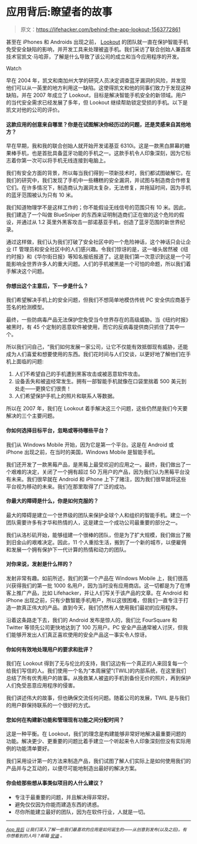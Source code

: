 # 应用背后:瞭望者的故事

> 原文：<https://lifehacker.com/behind-the-app-lookout-1563772861>

甚至在 iPhones 和 Androids 出现之前， [Lookout](http://lifehacker.com/lookout-helps-you-get-your-lost-phone-back-protects-yo-5950390) 的团队就一直在保护智能手机免受安全缺陷的影响，并开发工具来处理被盗手机。我们采访了联合创始人兼首席技术官凯文·马哈菲，了解是什么导致了该公司的成立和当今应用程序的开发。

Watch

早在 2004 年，凯文和南加州大学的研究人员决定调查蓝牙漏洞的风险，并发现他们可以从一英里的地方利用这一缺陷。这使得凯文和他的同事们致力于发现这种缺陷，并在 2007 年成立了 Lookout，目标是解决智能手机安全的新领域。用户的当代安全需求已经发展了多年，但 Lookout 继续帮助锁定受损的手机。以下是凯文对他的公司的评价。

#### 这款应用的创意来自哪里？你是在试图解决你经历过的问题，还是灵感来自其他地方？

早在早期，我和我的联合创始人就开始开发诺基亚 6310i。这是一款黑白屏幕的糖果棒手机，也是首批具备蓝牙功能的手机之一。这款手机令人印象深刻，因为它标志着你第一次可以将手机无线连接到电脑上。

我们有安全方面的背景，所以每当我们得到一项新技术时，我们都试图破解它。在我们的研究中，我们发现了手机中一些糟糕的安全漏洞，并试图与制造商合作修复它们。在许多情况下，制造商认为漏洞太复杂，无法修复，并拖延时间，因为手机的蓝牙范围被认为只有 10 米。

我们知道物理学不是这样工作的；你不能假设无线信号的范围只有 10 米。因此，我们建造了一个叫做 BlueSniper 的东西来证明制造商们正在做的这个危险的假设，并通过从 1.2 英里外黑客攻击一部诺基亚手机，创造了蓝牙范围的新世界纪录。

通过这样做，我们认为我们打破了安全社区中的一个危险神话，这个神话只会让企业 IT 管理员和安全社区中的人们感兴趣。令我们惊讶的是，这一噱头居然被《纽约时报》和《华尔街日报》等知名报纸报道了。这是我们第一次意识到这是一个可能影响全世界许多人的重大问题。人们的手机被黑是一个可怕的命题，所以我们着手解决这个问题。

#### 你想出这个主意后，下一步是什么？

我们希望解决手机上的安全问题，但我们不想简单地模仿传统 PC 安全供应商基于签名的检测模型。

最终，一些防病毒产品无法保护您免受当今世界存在的高级威胁。当《纽约时报》被黑时，有 45 个定制的恶意软件被使用，而它的反病毒提供商只抓住了其中一个。

所以我们问自己，“我们如何发展一家公司，让它不仅能有效抵御现有威胁，还能成为人们喜爱和想要使用的东西。我们花时间与人们交谈，以更好地了解他们在手机上面临的问题:

1.  人们不希望自己的手机遭到黑客攻击或被恶意软件攻击。
2.  设备丢失和被盗经常发生。拥有一部智能手机就像在口袋里揣着 500 美元到处走——更换它们很贵！
3.  人们希望保护手机上的照片和联系人等数据。

所以在 2007 年，我们在 Lookout 着手解决这三个问题，这些仍然是我们今天要解决的三个主要问题。

#### 你如何选择目标平台，忽略或等待哪些平台？

我们从 Windows Mobile 开始，因为它是第一个平台。这是在 Android 或 iPhone 出现之前，在当时的美国，Windows Mobile 是智能手机。

我们还开发了一款黑莓产品，是黑莓上最受欢迎的应用之一。最终，我们做出了一个艰难的决定，关闭了一个拥有超过 50 万用户的产品，因为我们认为黑莓平台没有未来。我们很早就在 Android 和 iPhone 上下了赌注，因为我们很早就将这些平台视为移动的未来。我们在那里取得了广泛的成功。

#### 你最大的障碍是什么，你是如何克服的？

最大的障碍是建立一个世界级的团队来保护全球个人和组织的智能手机。建立一个团队需要许多有才华和热情的人，这是建立一个成功公司最重要的部分之一。

我们从洛杉矶开始，能够组建一个很棒的团队，但是为了扩大规模，我们做出了搬到旧金山的艰难决定。因此，11 个人重拾生活，搬到了一个新的城市，以便雇佣和发展一个拥有保护下一代计算的热情和动力的团队。

#### 对你来说，发射是什么样的？

发射非常有趣。如前所述，我们的第一个产品在 Windows Mobile 上，我们很高兴获得我们的第一批 1000 名用户，因为当时没有应用商店。这一切都是为了在博客上推广产品，比如 Lifehacker，并让人们写关于该产品的文章。在 Android 和 iPhone 出现之前，只有少数智能手机用户，所以这很困难，但我们一直专注于打造一款真正伟大的产品。直到今天，我们仍然有人使用我们最初的应用程序。

沿着这条路走下去，我们的 Android 发布是惊人的，我们比 FourSquare 和 Twitter 等领先公司更快地达到了 100 万用户。PC 安全产品通常被人讨厌，但我们能够开发出人们真正喜欢使用的安全产品这一事实令人惊讶。

#### 你如何有效地处理用户的要求和批评？

我们在 Lookout 得到了无与伦比的支持，我们这边有一个真正的人来回复每一个给我们写信的人。我们使用一个名为“本周展望”(TWIL)的内部系统，在这里我们总结了所有优秀用户的故事。从挽救某人被盗的手机到备份无价的照片，再到保护人们免受恶意应用程序的侵害。

我们讲述伟大的故事，但也确保交流任何问题。随着公司的发展，TWIL 是与我们的用户群保持联系的一个很好的方式。

#### 您如何在构建新功能和管理现有功能之间分配时间？

这是一种平衡。在 Lookout，我们的理念是构建能够非常好地解决最重要问题的功能。解决更少、更重要的问题比着手建立一个听起来令人印象深刻但没有实际用例的功能清单要好。

我们采用设计第一的方法来制造产品，我们试图了解人们实际上是如何使用我们的产品并与之互动的，以便尽可能地制造出最好的解决方案。

#### 你会给那些想从事类似项目的人什么建议？

*   专注于最重要的问题，并且解决得非常好。
*   避免仅仅因为你能而建造东西的诱惑。
*   尽你所能建立最好的团队，因为在软件行业，人就是一切。

* * *

<small></small>*[<small>*App 背后*</small>](http://lifehacker.com/behindtheapp) <small>*让我们深入了解一些我们最喜欢的应用是如何诞生的——从创意到发布(以及之后)。有你想看到的人吗？邮箱*</small> [<small>*安迪*</small>](mailto:andy@lifehacker.com) <small>*。*</small>*